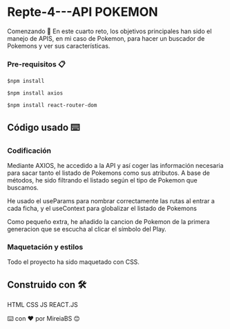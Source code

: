 # Repte-4---API POKEMON


Comenzando 🚀
En este cuarto reto, los objetivos principales han sido el manejo de APIS, en mi caso de Pokemon, para hacer un buscador de Pokemons y ver sus características.

### Pre-requisitos 📋
```
$npm install
```
```
$npm install axios
```
```
$npm install react-router-dom
```

## Código usado ⌨️
### Codificación 

Mediante AXIOS, he accedido a la API y así coger las información necesaria para sacar tanto el listado de Pokemons como sus atributos.
A base de métodos, he sido filtrando el listado según el tipo de Pokemon que buscamos.

He usado el useParams para nombrar correctamente las rutas al entrar a cada ficha, y el useContext para globalizar el listado de Pokemons

Como pequeño extra, he añadido la cancion de Pokemon de la primera generacion que se escucha al clicar el símbolo del Play.

### Maquetación y estilos

Todo el proyecto ha sido maquetado con CSS.

## Construido con 🛠️
HTML 
CSS
JS
REACT.JS


⌨️ con ❤️ por MireiaBS 😊
